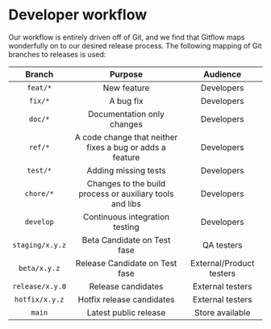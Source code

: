 # Developer workflow

Our workflow is entirely driven off of Git, and we find that Gitflow maps wonderfully on to our desired release process. The following mapping of Git branches to releases is used:

|Branch|Purpose|Audience|
|:----:|:-----:|:------:|
|`feat/*`|New feature|Developers|
|`fix/*`|A bug fix|Developers|
|`doc/*`|Documentation only changes|Developers|
|`ref/*`|A code change that neither fixes a bug or adds a feature|Developers|
|`test/*`|Adding missing tests|Developers|
|`chore/*`|Changes to the build process or auxiliary tools and libs|Developers|
|`develop`|Continuous integration testing|Developers|
|`staging/x.y.z`|Beta Candidate on Test fase|QA testers|
|`beta/x.y.z`|Release Candidate on Test fase|External/Product testers|
|`release/x.y.0`|Release candidates|External testers|
|`hotfix/x.y.z`|Hotfix release candidates|External testers|
|`main`|Latest public release|Store available|
